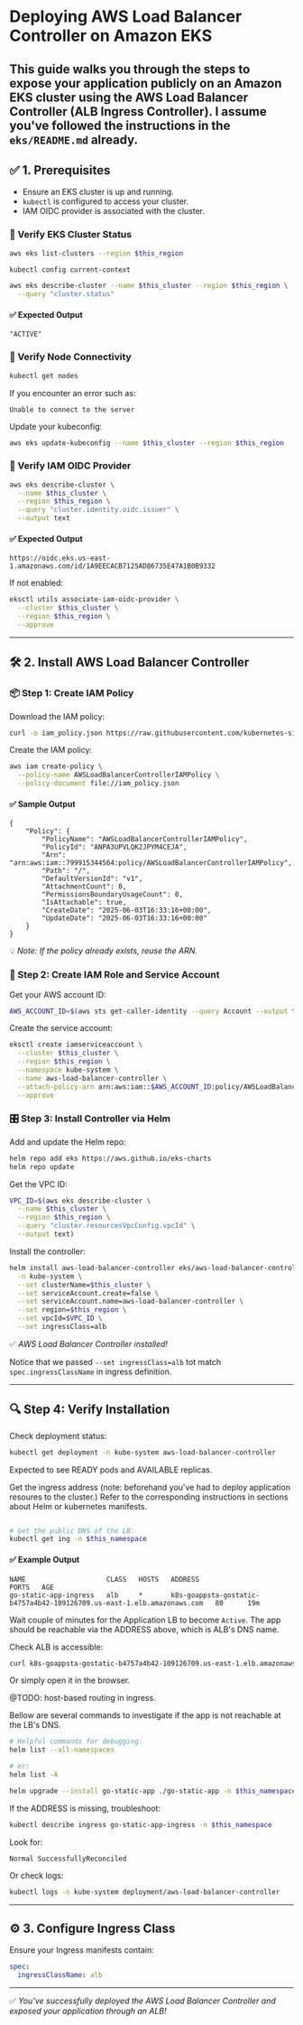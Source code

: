 # Deploying AWS Load Balancer Controller on Amazon EKS

This guide walks you through the steps to expose your application publicly on an Amazon EKS cluster using the AWS Load Balancer Controller (ALB Ingress Controller).
I assume you've followed the instructions in the `eks/README.md` already.
---

## ✅ 1. Prerequisites

* Ensure an EKS cluster is up and running.
* `kubectl` is configured to access your cluster.
* IAM OIDC provider is associated with the cluster.

### 🔎 Verify EKS Cluster Status

```bash
aws eks list-clusters --region $this_region
```

```bash
kubectl config current-context
```

```bash
aws eks describe-cluster --name $this_cluster --region $this_region \
  --query "cluster.status"
```

#### ✅ Expected Output

```output
"ACTIVE"
```

### 📡 Verify Node Connectivity

```bash
kubectl get nodes
```

If you encounter an error such as:

```output
Unable to connect to the server
```

Update your kubeconfig:

```bash
aws eks update-kubeconfig --name $this_cluster --region $this_region
```

### 🔐 Verify IAM OIDC Provider

```bash
aws eks describe-cluster \
  --name $this_cluster \
  --region $this_region \
  --query "cluster.identity.oidc.issuer" \
  --output text
```

#### ✅ Expected Output

```output
https://oidc.eks.us-east-1.amazonaws.com/id/1A9EECACB7125AD86735E47A1B0B9332
```

If not enabled:

```bash
eksctl utils associate-iam-oidc-provider \
  --cluster $this_cluster \
  --region $this_region \
  --approve
```

---

## 🛠️ 2. Install AWS Load Balancer Controller

### 📦 Step 1: Create IAM Policy

Download the IAM policy:

```bash
curl -o iam_policy.json https://raw.githubusercontent.com/kubernetes-sigs/aws-load-balancer-controller/main/docs/install/iam_policy.json
```

Create the IAM policy:

```bash
aws iam create-policy \
  --policy-name AWSLoadBalancerControllerIAMPolicy \
  --policy-document file://iam_policy.json
```

#### ✅ Sample Output
```output
{
    "Policy": {
        "PolicyName": "AWSLoadBalancerControllerIAMPolicy",
        "PolicyId": "ANPA3UPVLQK2JPYM4CEJA",
        "Arn": "arn:aws:iam::799915344564:policy/AWSLoadBalancerControllerIAMPolicy",
        "Path": "/",
        "DefaultVersionId": "v1",
        "AttachmentCount": 0,
        "PermissionsBoundaryUsageCount": 0,
        "IsAttachable": true,
        "CreateDate": "2025-06-03T16:33:16+00:00",
        "UpdateDate": "2025-06-03T16:33:16+00:00"
    }
}

```

💡 *Note: If the policy already exists, reuse the ARN.*

### 👤 Step 2: Create IAM Role and Service Account

Get your AWS account ID:

```bash
AWS_ACCOUNT_ID=$(aws sts get-caller-identity --query Account --output text)
```

Create the service account:

```bash
eksctl create iamserviceaccount \
  --cluster $this_cluster \
  --region $this_region \
  --namespace kube-system \
  --name aws-load-balancer-controller \
  --attach-policy-arn arn:aws:iam::$AWS_ACCOUNT_ID:policy/AWSLoadBalancerControllerIAMPolicy \
  --approve
```

### 🎛️ Step 3: Install Controller via Helm

Add and update the Helm repo:

```bash
helm repo add eks https://aws.github.io/eks-charts
helm repo update
```

Get the VPC ID:

```bash
VPC_ID=$(aws eks describe-cluster \
  --name $this_cluster \
  --region $this_region \
  --query "cluster.resourcesVpcConfig.vpcId" \
  --output text)
```

Install the controller:

```bash
helm install aws-load-balancer-controller eks/aws-load-balancer-controller \
  -n kube-system \
  --set clusterName=$this_cluster \
  --set serviceAccount.create=false \
  --set serviceAccount.name=aws-load-balancer-controller \
  --set region=$this_region \
  --set vpcId=$VPC_ID \
  --set ingressClass=alb
```

✅ *AWS Load Balancer Controller installed!*

Notice that we passed `--set ingressClass=alb` tot match `spec.ingressClassName` in ingress definition.

---

## 🔍 Step 4: Verify Installation

Check deployment status:

```bash
kubectl get deployment -n kube-system aws-load-balancer-controller
```

Expected to see READY pods and AVAILABLE replicas.

Get the ingress address (note: beforehand you've had to deploy application resoures to the cluster.)
Refer to the corresponding instructions in sections about Helm or kubernetes manifests.
```bash

# Get the public DNS of the LB:
kubectl get ing -n $this_namespace
```

#### ✅ Example Output

```output
NAME                    CLASS   HOSTS   ADDRESS                                                                  PORTS   AGE
go-static-app-ingress   alb     *       k8s-goappsta-gostatic-b4757a4b42-109126709.us-east-1.elb.amazonaws.com   80      19m
```

Wait couple of minutes for the Application LB to become `Active`. The app should be reachable via the ADDRESS above, which is ALB's DNS name.

Check ALB is accessible:
```bash
curl k8s-goappsta-gostatic-b4757a4b42-109126709.us-east-1.elb.amazonaws.com
```
Or simply open it in the browser.

@TODO: host-based routing in ingress.

Bellow are several commands to investigate if the app is not reachable at the LB's DNS.
```sh
# Helpful commands for debugging:
helm list --all-namespaces

# or:
helm list -A

helm upgrade --install go-static-app ./go-static-app -n $this_namespace

```

If the ADDRESS is missing, troubleshoot:

```bash
kubectl describe ingress go-static-app-ingress -n $this_namespace
```

Look for:

```output
Normal SuccessfullyReconciled
```

Or check logs:

```bash
kubectl logs -n kube-system deployment/aws-load-balancer-controller
```

---

## ⚙️ 3. Configure Ingress Class

Ensure your Ingress manifests contain:

```yaml
spec:
  ingressClassName: alb
```

---

✅ *You’ve successfully deployed the AWS Load Balancer Controller and exposed your application through an ALB!*
